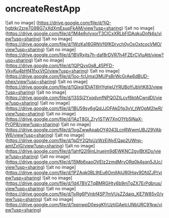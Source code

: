 # oncreateRestApp


![alt no image] (https://drive.google.com/file/d/1jQ-hgbtkr2zre7G98G7xXdXmEsupFkAM/view?usp=sharing)
![alt no image] (https://drive.google.com/file/d/1M4e8yIyxorT3ClCxXRLbFlDAqkuDnN4s/view?usp=sharing)
![alt no image] (https://drive.google.com/file/d/1WzKa18GRNVf6fKDrvch0yOxOxtcocVMO/view?usp=sharing)
![alt no image] (https://drive.google.com/file/d/1BVRxjts7h-daf8rDVR7h4FZErCVluAtt/view?usp=sharing)
![alt no image] (https://drive.google.com/file/d/1QPQvx0q8_45PFD-VkyKu4bHf41fxxVtO/view?usp=sharing)
![alt no image] (https://drive.google.com/file/d/1oo-fcUmxi3MUPsBrWcGrAe6dBUD-phex/view?usp=sharing)
![alt no image] (https://drive.google.com/file/d/1Qjxgi1DiAT6HYgtjeUYRUBoYiJbVtK83/view?usp=sharing)
![alt no image] (https://drive.google.com/file/d/13SSj2YxqdvnfNPQOZtLcvf6ktACwrdDI/view?usp=sharing)
![alt no image] (https://drive.google.com/file/d/1BU59sy6gQdJJOFAkD1p3yV_tWOpM2lwR/view?usp=sharing)
![alt no image] (https://drive.google.com/file/d/1AzT8Gl_Zry1STW7XnO1Yb5lNaX-PrOP8/view?usp=sharing)
![alt no image] (https://drive.google.com/file/d/1ogZwwApabOY4043LcnRWwmUBJ29VAbW6/view?usp=sharing)
![alt no image] (https://drive.google.com/file/d/1pDY2QfsUzWzEjNyEQap2UWnp-amtZxIG/view?usp=sharing)
![alt no image] (https://drive.google.com/file/d/1ahfQ2I9inLlrueim9dEWKNC2gylBtXDo/view?usp=sharing)
![alt no image] (https://drive.google.com/file/d/15Mb6xaoOVEIz2zmdMrvORq0k4sqn5JUc/view?usp=sharing)
![alt no image] (https://drive.google.com/file/d/1PZAqk0BL9tEu6OmlIAjUR0Hqv9DfdZJP/view?usp=sharing)
![alt no image] (https://drive.google.com/file/d/1d47BVZTqBMRGHty6b9mTgZX7ErPdbrus/view?usp=sharing)
![alt no image] (https://drive.google.com/file/d/1xRg6PVnbf4SP7mVUsZZdaiq_KE7W85v0/view?usp=sharing)
![alt no image] (https://drive.google.com/file/d/1xqnwpD0esgKfrUztiGAelcUNbURC91kw/view?usp=sharing)
